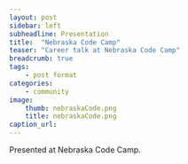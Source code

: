 ```yaml
---
layout: post
sidebar: left
subheadline: Presentation
title:  "Nebraska Code Camp"
teaser: "Career talk at Nebraska Code Camp"
breadcrumb: true
tags:
    - post format
categories:
    - community
image:
    thumb: nebraskaCode.png
    title: nebraskaCode.png
caption_url:
---
```

Presented at Nebraska Code Camp.


